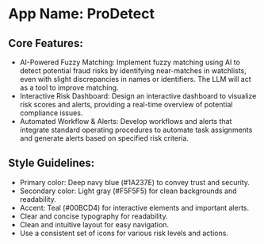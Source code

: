 # **App Name**: ProDetect

## Core Features:

- AI-Powered Fuzzy Matching: Implement fuzzy matching using AI to detect potential fraud risks by identifying near-matches in watchlists, even with slight discrepancies in names or identifiers. The LLM will act as a tool to improve matching.
- Interactive Risk Dashboard: Design an interactive dashboard to visualize risk scores and alerts, providing a real-time overview of potential compliance issues.
- Automated Workflow & Alerts: Develop workflows and alerts that integrate standard operating procedures to automate task assignments and generate alerts based on specified risk criteria.

## Style Guidelines:

- Primary color: Deep navy blue (#1A237E) to convey trust and security.
- Secondary color: Light gray (#F5F5F5) for clean backgrounds and readability.
- Accent: Teal (#00BCD4) for interactive elements and important alerts.
- Clear and concise typography for readability.
- Clean and intuitive layout for easy navigation.
- Use a consistent set of icons for various risk levels and actions.